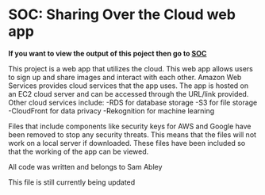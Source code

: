 # SOC: Sharing Over the Cloud web app
**If you want to view the output of this poject then go to [SOC](http://ec2-3-8-195-243.eu-west-2.compute.amazonaws.com/SOC/)**

This project is a web app that utilizes the cloud. This web app allows users to sign up and share images and interact with each other. Amazon Web Services provides cloud services that the app uses. The app is hosted on an EC2 cloud server and can be accessed through the URL/link provided. 
Other cloud services include:
 -RDS for database storage
 -S3 for file storage 
 -CloudFront for data privacy 
 -Rekognition for machine learning

Files that include components like security keys for AWS and Google have been removed to stop any security threats. This means that the files will not work on a local server if downloaded. These files have been included so that the working of the app can be viewed. 

All code was written and belongs to Sam Abley

This file is still currently being updated
